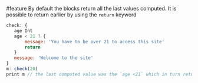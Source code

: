 #feature
By default the blocks return all the last values computed. It is possible to return earlier by using the `return` keyword

```js
check: {
   age Int
   age < 21 ? {
       message: 'You have to be over 21 to access this site'
	   return
   }
   message: 'Welcome to the site'
}
m: check(20)
print m // the last computed value was the `age <21` which in turn returned `message: 'You have to be... '`
```

